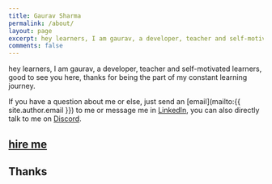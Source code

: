 ```yaml
---
title: Gaurav Sharma
permalink: /about/
layout: page
excerpt: hey learners, I am gaurav, a developer, teacher and self-motivated learners, good to see you here, thanks for being the part of my constant learning journey.
comments: false
---
```


hey learners, I am gaurav, a developer, teacher and self-motivated learners, good to see you here, thanks for being the part of my constant learning journey.

If you have a question about me or else, just send an [email](mailto:{{ site.author.email }}) to me or message me in <a href="{{ site.author.linkedin }}" target="_blank" rel="noopener">LinkedIn</a>, you can also directly talk to me on <a href="{{ site.author.discord }}" target="_blank" rel="noopener">Discord</a>.

## <a href="http://hamhaingaurav.github.io" rel="canonical noreferrer noopener">hire me</a>

## Thanks
